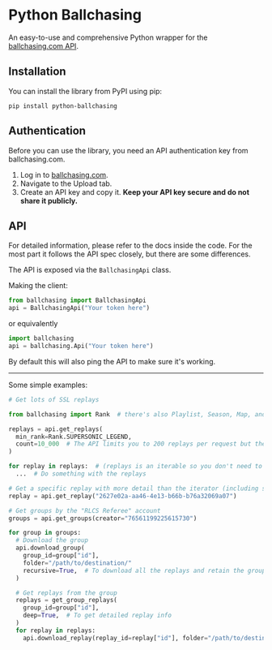 # Python Ballchasing
An easy-to-use and comprehensive Python wrapper for the [ballchasing.com API](https://ballchasing.com/doc/api).

## Installation
You can install the library from PyPI using pip:
```
pip install python-ballchasing
```

## Authentication
Before you can use the library, you need an API authentication key from ballchasing.com.
1. Log in to [ballchasing.com](https://ballchasing.com/).
2. Navigate to the Upload tab.
3. Create an API key and copy it.
**Keep your API key secure and do not share it publicly.**

## API
For detailed information, please refer to the docs inside the code. For the most part it follows the API spec closely, but there are some differences.

The API is exposed via the `BallchasingApi` class.

Making the client:
```python
from ballchasing import BallchasingApi
api = BallchasingApi("Your token here")
```
or equivalently
```python
import ballchasing
api = ballchasing.Api("Your token here")
```
By default this will also ping the API to make sure it's working.

---
Some simple examples:
```python
# Get lots of SSL replays

from ballchasing import Rank  # there's also Playlist, Season, Map, and more

replays = api.get_replays(
  min_rank=Rank.SUPERSONIC_LEGEND,
  count=10_000  # The API limits you to 200 replays per request but the library handles this for you
)

for replay in replays:  # (replays is an iterable so you don't need to wait for all the replays to be collected)
  ...  # Do something with the replays
```

```python
# Get a specific replay with more detail than the iterator (including stats!)
replay = api.get_replay("2627e02a-aa46-4e13-b66b-b76a32069a07")
```

```python
# Get groups by the "RLCS Referee" account
groups = api.get_groups(creator="76561199225615730")

for group in groups:
  # Download the group
  api.download_group(
    group_id=group["id"],
    folder="/path/to/destination/"
    recursive=True,  # To download all the replays and retain the group structure with subfolders
  )

  # Get replays from the group
  replays = get_group_replays(
    group_id=group["id"],
    deep=True,  # To get detailed replay info
  )
  for replay in replays:
    api.download_replay(replay_id=replay["id"], folder="/path/to/destination/)  # You could also download like this
```
